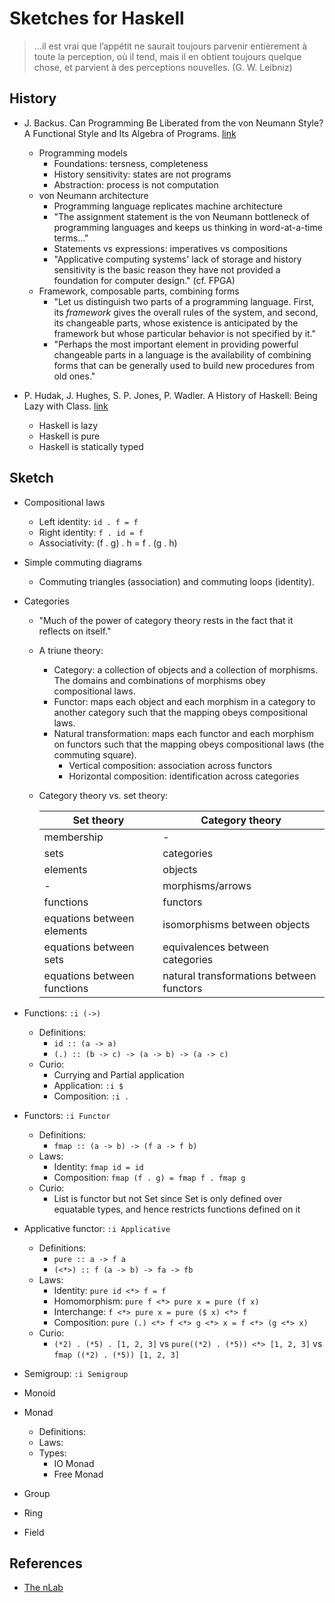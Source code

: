 # Sketches for Haskell

> ...il est vrai que l’appétit ne saurait toujours parvenir entièrement à toute la perception, où il tend, mais il en obtient toujours quelque chose, et parvient à des 
perceptions nouvelles. (G. W. Leibniz)

## History

* J. Backus. Can Programming Be Liberated from the von Neumann Style? A Functional Style and Its Algebra of Programs. 
[link](https://www.thocp.net/biographies/papers/backus_turingaward_lecture.pdf)  
    * Programming models  
       * Foundations: tersness, completeness  
       * History sensitivity: states are not programs  
       * Abstraction: process is not computation  
    * von Neumann architecture  
       * Programming language replicates machine architecture  
       * "The assignment statement is the von Neumann bottleneck of programming languages and keeps us thinking in word-at-a-time terms..."  
       * Statements vs expressions: imperatives vs compositions  
       * "Applicative computing systems' lack of storage and history sensitivity is the basic reason they have not provided a foundation for computer design." (cf. FPGA)  
    * Framework, composable parts, combining forms  
        * "Let us distinguish two parts of a programming language. First, its _framework_ gives the overall rules of the system, and second, its changeable parts, whose existence is anticipated by the framework but whose particular behavior is not specified by it."
        * "Perhaps the most important element in providing powerful changeable parts in a language is the availability of combining forms that can be generally used to build new procedures from old ones."

* P. Hudak, J. Hughes, S. P. Jones, P. Wadler. A History of Haskell: Being Lazy with Class. [link](http://haskell.cs.yale.edu/wp-content/uploads/2011/02/history.pdf)  
    * Haskell is lazy  
    * Haskell is pure  
    * Haskell is statically typed  

## Sketch

* Compositional laws  
    * Left identity: `id . f = f`  
    * Right identity: `f . id = f`  
    * Associativity: (f . g) . h = f . (g . h)  
* Simple commuting diagrams
    * Commuting triangles (association) and commuting loops (identity).

* Categories
    * "Much of the power of category theory rests in the fact that it reflects on itself."
    * A triune theory:
        * Category: a collection of objects and a collection of morphisms. The domains and combinations of morphisms obey compositional laws.
        * Functor: maps each object and each morphism in a category to another category such that the mapping obeys compositional laws.
        * Natural transformation: maps each functor and each morphism on functors such that the mapping obeys compositional laws (the commuting square).
            * Vertical composition: association across functors
            * Horizontal composition: identification across categories
    * Category theory vs. set theory: 
 
        | Set theory | Category theory |  
        |------------|-----------------|  
        | membership | -               |  
        | sets       | categories      |  
        | elements   | objects         |  
        | -          | morphisms/arrows |  
        | functions  | functors        |  
        | equations between elements | isomorphisms between objects |  
        | equations between sets | equivalences between categories |  
        | equations between functions | natural transformations between functors |  

* Functions: `:i (->)`  
    * Definitions:  
        * `id :: (a -> a)`  
        * `(.) :: (b -> c) -> (a -> b) -> (a -> c)`  
    * Curio:
        * Currying and Partial application  
        * Application: `:i $`
        * Composition: `:i .`

* Functors: `:i Functor`  
    * Definitions:  
        * `fmap :: (a -> b) -> (f a -> f b)`   
    * Laws:  
        * Identity: `fmap id = id`  
        * Composition: `fmap (f . g) = fmap f . fmap g`  
    * Curio:
        * List is functor but not Set since Set is only defined over equatable types, and hence restricts functions defined on it

* Applicative functor: `:i Applicative`  
    * Definitions:  
        * `pure :: a -> f a`  
        * `(<*>) :: f (a -> b) -> fa -> fb`  
    * Laws:  
        * Identity: `pure id <*> f = f`  
        * Homomorphism: `pure f <*> pure x = pure (f x)`  
        * Interchange: `f <*> pure x = pure ($ x) <*> f`  
        * Composition: `pure (.) <*> f <*> g <*> x = f <*> (g <*> x)`  
    * Curio:
        * `(*2) . (*5) . [1, 2, 3]` vs `pure((*2) . (*5)) <*> [1, 2, 3]` vs `fmap ((*2) . (*5)) [1, 2, 3]`

* Semigroup: `:i Semigroup`  

* Monoid  

* Monad  
    * Definitions:  
    * Laws:  
    * Types:
        * IO Monad  
        * Free Monad  

* Group  

* Ring  

* Field  

## References

* [The nLab](https://ncatlab.org/nlab/show/HomePage)
